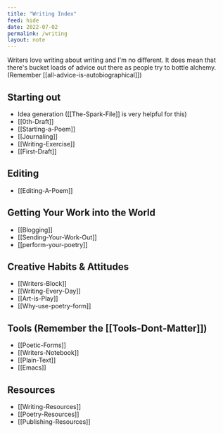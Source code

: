 ```yaml
---
title: "Writing Index"
feed: hide
date: 2022-07-02
permalink: /writing
layout: note
---
```


Writers love writing about writing and I'm no different. It does mean that there's bucket loads of advice out there as people try to bottle alchemy. (Remember [[all-advice-is-autobiographical]])

## Starting out

-   Idea generation ([[The-Spark-File]] is very helpful for this)
-   [[0th-Draft]]
-   [[Starting-a-Poem]]
-   [[Journaling]]
-   [[Writing-Exercise]]
-   [[First-Draft]]

## Editing

-   [[Editing-A-Poem]]

## Getting Your Work into the World

-   [[Blogging]]
-   [[Sending-Your-Work-Out]]
-   [[perform-your-poetry]]

## Creative Habits & Attitudes

-   [[Writers-Block]]
-   [[Writing-Every-Day]]
-   [[Art-is-Play]]
-   [[Why-use-poetry-form]]

## Tools (Remember the [[Tools-Dont-Matter]])

-   [[Poetic-Forms]] 
-   [[Writers-Notebook]]
-   [[Plain-Text]]
-   [[Emacs]]

## Resources

-   [[Writing-Resources]] 
-   [[Poetry-Resources]] 
-   [[Publishing-Resources]]

